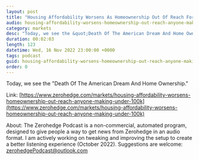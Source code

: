 ```yaml
---
layout: post
title: "Housing Affordability Worsens As Homeownership Out Of Reach For Anyone Making Under $100k"
audio: housing-affordability-worsens-homeownership-out-reach-anyone-making-under-100k-0
category: markets
desc: "Today, we see the &quot;Death Of The American Dream And Home Ownership.&quot;"
duration: 00:02:03
length: 123
datetime: Wed, 16 Nov 2022 23:00:00 +0000
tags: podcast
guid: housing-affordability-worsens-homeownership-out-reach-anyone-making-under-100k-0
order: 0
---
```

Today, we see the &quot;Death Of The American Dream And Home Ownership.&quot;

Link: [https://www.zerohedge.com/markets/housing-affordability-worsens-homeownership-out-reach-anyone-making-under-100k](https://www.zerohedge.com/markets/housing-affordability-worsens-homeownership-out-reach-anyone-making-under-100k)

About: The Zerohedge Podcast is a non-commercial, automated program, designed to give people a way to get news from Zerohedge in an audio format.  I am actively working on tweaking and improving the setup to create a better listening experience (October 2022).  Suggestions are welcome: [zerohedgePodcast@outlook.com](mailto:zerohedgePodcast@outlook.com)